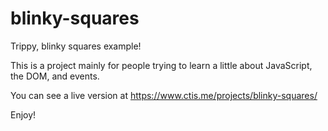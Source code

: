 # blinky-squares
Trippy, blinky squares example!

This is a project mainly for people trying to learn a little about JavaScript, the DOM, and events.

You can see a live version at https://www.ctis.me/projects/blinky-squares/

Enjoy!
